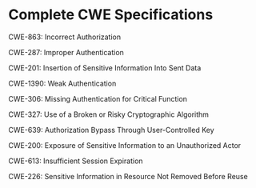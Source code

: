 

# Complete CWE Specifications

CWE-863: Incorrect Authorization

CWE-287: Improper Authentication

CWE-201: Insertion of Sensitive Information Into Sent Data

CWE-1390: Weak Authentication

CWE-306: Missing Authentication for Critical Function

CWE-327: Use of a Broken or Risky Cryptographic Algorithm

CWE-639: Authorization Bypass Through User-Controlled Key

CWE-200: Exposure of Sensitive Information to an Unauthorized Actor

CWE-613: Insufficient Session Expiration

CWE-226: Sensitive Information in Resource Not Removed Before Reuse